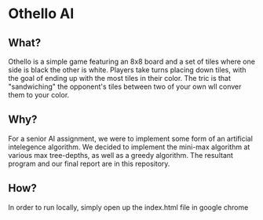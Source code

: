 # Othello AI

## What?

Othello is a simple game featuring an 8x8 board and a set of tiles where one side is black the other is white. Players take turns placing down tiles, with the goal of ending up with the most tiles in their color. The tric is that "sandwiching" the opponent's tiles between two of your own wll conver them to your color.

## Why?

For a senior AI assignment, we were to implement some form of an artificial intelegence algorithm. We decided to implement the mini-max algorithm at various max tree-depths, as well as a greedy algorithm. The resultant program and our final report are in this repository.

## How?

In order to run locally, simply open up the index.html file in google chrome 
